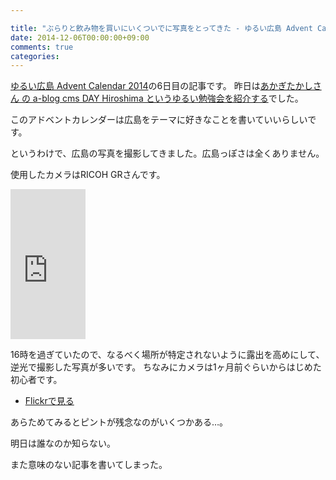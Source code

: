 ```yaml
---

title: "ぶらりと飲み物を買いにいくついでに写真をとってきた - ゆるい広島 Advent Calendar 2014"
date: 2014-12-06T00:00:00+09:00
comments: true
categories:
---
```


[ゆるい広島 Advent Calendar 2014](http://www.adventar.org/calendars/334)の6日目の記事です。
昨日は[あかぎたかしさん の a-blog cms DAY Hiroshima というゆるい勉強会を紹介する](http://taka4.hateblo.jp/entry/2014/12/05/000000)でした。

このアドベントカレンダーは広島をテーマに好きなことを書いていいらしいです。

というわけで、広島の写真を撮影してきました。広島っぽさは全くありません。

使用したカメラはRICOH GRさんです。

<iframe src="http://rcm-fe.amazon-adsystem.com/e/cm?lt1=_blank&bc1=000000&IS2=1&bg1=FFFFFF&fc1=000000&lc1=0000FF&t=eiel-22&o=9&p=8&l=as4&m=amazon&f=ifr&ref=ss_til&asins=B00CE2V2VI" style="width:120px;height:240px;" scrolling="no" marginwidth="0" marginheight="0" frameborder="0"></iframe>

16時を過ぎていたので、なるべく場所が特定されないように露出を高めにして、逆光で撮影した写真が多いです。
ちなみにカメラは1ヶ月前ぐらいからはじめた初心者です。

<script async class="speakerdeck-embed" data-id="cd7e55a05eb30132af2f7ab1dd6de866" data-ratio="1.33333333333333" src="//speakerdeck.com/assets/embed.js"></script>

* [Flickrで見る](https://www.flickr.com/photos/43922152@N04/sets/72157649608092071/)

あらためてみるとピントが残念なのがいくつかある…。

明日は誰なのか知らない。

また意味のない記事を書いてしまった。
